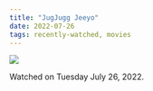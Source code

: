 ```yaml
---
title: "JugJugg Jeeyo"
date: 2022-07-26
tags: recently-watched, movies
---
```


 <p><img src="https://a.ltrbxd.com/resized/film-poster/6/8/5/1/5/0/685150-jugjugg-jeeyo-0-600-0-900-crop.jpg?v=397babb86c"/></p> <p>Watched on Tuesday July 26, 2022.</p>
